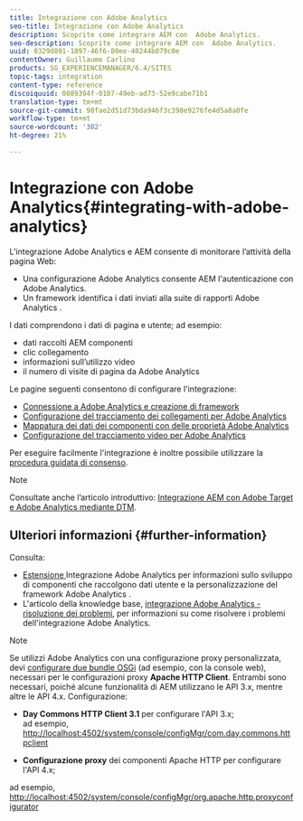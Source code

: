 ```yaml
---
title: Integrazione con Adobe Analytics
seo-title: Integrazione con Adobe Analytics
description: Scoprite come integrare AEM con  Adobe Analytics.
seo-description: Scoprite come integrare AEM con  Adobe Analytics.
uuid: 8329d891-1897-46f6-80ee-40244b079c0e
contentOwner: Guillaume Carlino
products: SG_EXPERIENCEMANAGER/6.4/SITES
topic-tags: integration
content-type: reference
discoiquuid: 0089394f-0107-49eb-ad73-52e9cabe71b1
translation-type: tm+mt
source-git-commit: 98fae2d51d73bda946f3c398e9276fe4d5a8a0fe
workflow-type: tm+mt
source-wordcount: '302'
ht-degree: 21%

---
```



# Integrazione con Adobe Analytics{#integrating-with-adobe-analytics}

L’integrazione  Adobe Analytics e AEM consente di monitorare l’attività della pagina Web:

* Una configurazione Adobe Analytics  consente AEM l&#39;autenticazione con  Adobe Analytics.
* Un framework identifica i dati inviati alla suite di rapporti Adobe Analytics .

I dati comprendono i dati di pagina e utente; ad esempio:

* dati raccolti AEM componenti
* clic collegamento
* informazioni sull’utilizzo video
* il numero di visite di pagina da  Adobe Analytics

Le pagine seguenti consentono di configurare l&#39;integrazione:

* [Connessione a  Adobe Analytics e creazione di framework](/help/sites-administering/adobeanalytics-connect.md)
* [Configurazione del tracciamento dei collegamenti per  Adobe Analytics](/help/sites-administering/adobeanalytics-link.md)
* [Mappatura dei dati dei componenti con  delle proprietà Adobe Analytics](/help/sites-administering/adobeanalytics-mapping.md)
* [Configurazione del tracciamento video per  Adobe Analytics](/help/sites-administering/adobeanalytics-video.md)

Per eseguire facilmente l&#39;integrazione è inoltre possibile utilizzare la [procedura guidata di consenso](/help/sites-administering/opt-in.md).

>[!NOTE]
>
>Consultate anche l’articolo introduttivo: [Integrazione AEM con  Adobe Target e  Adobe Analytics mediante DTM](https://helpx.adobe.com/experience-manager/using/integrate-digital-marketing-solutions.html).

## Ulteriori informazioni {#further-information}

Consulta:

* [Estensione  ](/help/sites-developing/extending-analytics.md) Integrazione Adobe Analytics per informazioni sullo sviluppo di componenti che raccolgono dati utente e la personalizzazione del framework Adobe Analytics .
* L&#39;articolo della knowledge base, [ integrazione Adobe Analytics - risoluzione dei problemi](https://helpx.adobe.com/experience-manager/kb/sitecatalystintegrationtroubleshooting.html), per informazioni su come risolvere i problemi dell&#39;integrazione  Adobe Analytics.

>[!NOTE]
>
>Se utilizzi Adobe Analytics con una configurazione proxy personalizzata, devi [configurare due bundle OSGi](/help/sites-deploying/configuring-osgi.md) (ad esempio, con la console web), necessari per le configurazioni proxy **Apache HTTP Client**. Entrambi sono necessari, poiché alcune funzionalità di AEM utilizzano le API 3.x, mentre altre le API 4.x. Configurazione:
>
>* **Day Commons HTTP Client 3.1** per configurare l&#39;API 3.x;\
   >  ad esempio, [http://localhost:4502/system/console/configMgr/com.day.commons.httpclient](http://localhost:4502/system/console/configMgr/com.day.commons.httpclient)
   >
   >
* **Configurazione proxy** dei componenti Apache HTTP per configurare l&#39;API 4.x;
>
>  
ad esempio, [http://localhost:4502/system/console/configMgr/org.apache.http.proxyconfigurator](http://localhost:4502/system/console/configMgr/org.apache.http.proxyconfigurator)

